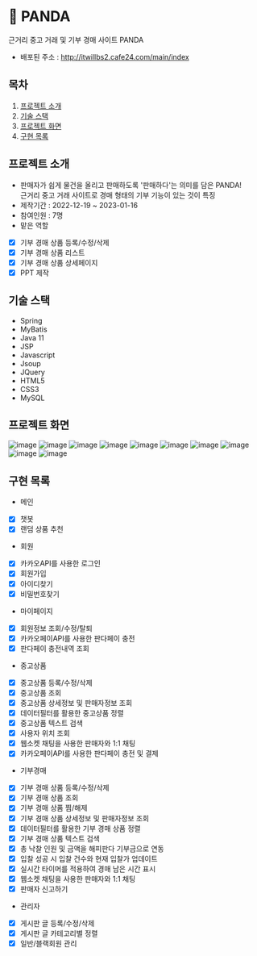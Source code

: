 # :panda_face: PANDA
근거리 중고 거래 및 기부 경매 사이트 PANDA
* 배포된 주소 : http://itwillbs2.cafe24.com/main/index

## 목차
1. [프로젝트 소개](#프로젝트-소개)
2. [기술 스택](#기술-스택)
3. [프로젝트 화면](#프로젝트-화면)
4. [구현 목록](#구현-목록)

## 프로젝트 소개
* 판매자가 쉽게 물건을 올리고 판매하도록 '판매하다'는 의미를 담은 PANDA!<br/> 근거리 중고 거래 사이트로 경매 형태의 기부 기능이 있는 것이 특징
* 제작기간 : 2022-12-19 ~ 2023-01-16
* 참여인원 : 7명
* 맡은 역할
- [X] 기부 경매 상품 등록/수정/삭제
- [X] 기부 경매 상품 리스트
- [X] 기부 경매 상품 상세페이지
- [X] PPT 제작
  
## 기술 스택
* Spring
* MyBatis
* Java 11
* JSP
* Javascript
* Jsoup
* JQuery
* HTML5
* CSS3
* MySQL

## 프로젝트 화면
![image](https://user-images.githubusercontent.com/77379794/225936590-175bbedb-a88c-47c5-b473-a0931be0a4e9.PNG)
![image](https://user-images.githubusercontent.com/77379794/225936611-57f5ad6e-f291-4448-813a-9624f065e739.PNG)
![image](https://user-images.githubusercontent.com/77379794/225936617-87976c06-1df8-401d-8f50-6a8a0c1aaf62.PNG)
![image](https://user-images.githubusercontent.com/77379794/225936624-7ff83d5d-94d7-4af8-9684-22c39f1e4fe2.PNG)
![image](https://user-images.githubusercontent.com/77379794/225936637-f3e7c42f-c23e-4203-bb26-ccbe1380699b.PNG)
![image](https://user-images.githubusercontent.com/77379794/225936810-8ee3398e-daab-4e80-b850-47dbdf0d7faf.PNG)
![image](https://user-images.githubusercontent.com/77379794/225936824-50380ac3-f1d0-4894-af39-f0125057381b.PNG)
![image](https://user-images.githubusercontent.com/77379794/225936830-770d1359-2300-4a52-b8a1-22857fa3f9f2.PNG)
![image](https://user-images.githubusercontent.com/77379794/225936840-91a5ffd2-d644-4758-a78a-eb962e5949a0.PNG)
![image](https://user-images.githubusercontent.com/77379794/225936847-23eccc9e-d49c-4da6-9ac2-90d18d91d301.PNG)

## 구현 목록
* 메인
- [X] 챗봇
- [X] 랜덤 상품 추천
* 회원
- [X] 카카오API를 사용한 로그인
- [X] 회원가입
- [X] 아이디찾기
- [X] 비밀번호찾기
* 마이페이지
- [X] 회원정보 조회/수정/탈퇴
- [X] 카카오페이API를 사용한 판다페이 충전
- [X] 판다페이 충전내역 조회
* 중고상품
- [X] 중고상품 등록/수정/삭제
- [X] 중고상품 조회
- [X] 중고상품 상세정보 및 판매자정보 조회
- [X] 데이터필터를 활용한 중고상품 정렬
- [X] 중고상품 텍스트 검색
- [X] 사용자 위치 조회
- [X] 웹소켓 채팅을 사용한 판매자와 1:1 채팅
- [X] 카카오페이API를 사용한 판다페이 충전 및 결제
* 기부경매
- [X] 기부 경매 상품 등록/수정/삭제
- [X] 기부 경매 상품 조회
- [X] 기부 경매 상품 찜/해제
- [X] 기부 경매 상품 상세정보 및 판매자정보 조회
- [X] 데이터필터를 활용한 기부 경매 상품 정렬
- [X] 기부 경매 상품 텍스트 검색
- [X] 총 낙찰 인원 및 금액을 해피판다 기부금으로 연동
- [X] 입찰 성공 시 입찰 건수와 현재 입찰가 업데이트
- [X] 실시간 타이머를 적용하여 경매 남은 시간 표시
- [X] 웹소켓 채팅을 사용한 판매자와 1:1 채팅
- [X] 판매자 신고하기
* 관리자
- [X] 게시판 글 등록/수정/삭제
- [X] 게시판 글 카테고리별 정렬
- [X] 일반/블랙회원 관리
